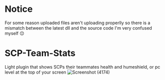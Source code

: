 # Notice
For some reason uploaded files aren't uploading properlly so there is a mismatch between the latest dll and the source code
I'm very confused myself 😔
# SCP-Team-Stats

Light plugin that shows SCPs their teammates health and humeshield, or pc level at the top of your screen
![Screenshot (4174)](https://github.com/morgana-x/SCP-Team-Stats/assets/89588301/762e858c-8ef6-4ad6-838c-f6ed974a309e)
